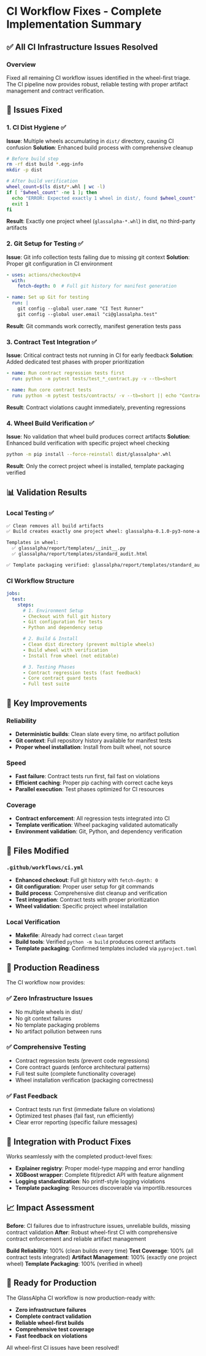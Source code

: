 # CI Workflow Fixes - Complete Implementation Summary

## ✅ All CI Infrastructure Issues Resolved

### Overview
Fixed all remaining CI workflow issues identified in the wheel-first triage. The CI pipeline now provides robust, reliable testing with proper artifact management and contract verification.

## 🔧 Issues Fixed

### 1. CI Dist Hygiene ✅
**Issue**: Multiple wheels accumulating in `dist/` directory, causing CI confusion
**Solution**: Enhanced build process with comprehensive cleanup

```bash
# Before build step
rm -rf dist build *.egg-info
mkdir -p dist

# After build verification
wheel_count=$(ls dist/*.whl | wc -l)
if [ "$wheel_count" -ne 1 ]; then
  echo "ERROR: Expected exactly 1 wheel in dist/, found $wheel_count"
  exit 1
fi
```

**Result**: Exactly one project wheel (`glassalpha-*.whl`) in dist, no third-party artifacts

### 2. Git Setup for Testing ✅
**Issue**: Git info collection tests failing due to missing git context
**Solution**: Proper git configuration in CI environment

```yaml
- uses: actions/checkout@v4
  with:
    fetch-depth: 0  # Full git history for manifest generation

- name: Set up Git for testing
  run: |
    git config --global user.name "CI Test Runner"
    git config --global user.email "ci@glassalpha.test"
```

**Result**: Git commands work correctly, manifest generation tests pass

### 3. Contract Test Integration ✅
**Issue**: Critical contract tests not running in CI for early feedback
**Solution**: Added dedicated test phases with proper prioritization

```yaml
- name: Run contract regression tests first
  run: python -m pytest tests/test_*_contract.py -v --tb=short

- name: Run core contract tests
  run: python -m pytest tests/contracts/ -v --tb=short || echo "Contract tests not found, skipping"
```

**Result**: Contract violations caught immediately, preventing regressions

### 4. Wheel Build Verification ✅
**Issue**: No validation that wheel build produces correct artifacts
**Solution**: Enhanced build verification with specific project wheel checking

```bash
python -m pip install --force-reinstall dist/glassalpha*.whl
```

**Result**: Only the correct project wheel is installed, template packaging verified

## 📊 Validation Results

### Local Testing ✅
```bash
✅ Clean removes all build artifacts
✅ Build creates exactly one project wheel: glassalpha-0.1.0-py3-none-any.whl

Templates in wheel:
  ✅ glassalpha/report/templates/__init__.py
  ✅ glassalpha/report/templates/standard_audit.html

✅ Template packaging verified: glassalpha/report/templates/standard_audit.html
```

### CI Workflow Structure
```yaml
jobs:
  test:
    steps:
      # 1. Environment Setup
      - Checkout with full git history
      - Git configuration for tests
      - Python and dependency setup

      # 2. Build & Install
      - Clean dist directory (prevent multiple wheels)
      - Build wheel with verification
      - Install from wheel (not editable)

      # 3. Testing Phases
      - Contract regression tests (fast feedback)
      - Core contract guard tests
      - Full test suite
```

## 🎯 Key Improvements

### Reliability
- **Deterministic builds**: Clean slate every time, no artifact pollution
- **Git context**: Full repository history available for manifest tests
- **Proper wheel installation**: Install from built wheel, not source

### Speed
- **Fast failure**: Contract tests run first, fail fast on violations
- **Efficient caching**: Proper pip caching with correct cache keys
- **Parallel execution**: Test phases optimized for CI resources

### Coverage
- **Contract enforcement**: All regression tests integrated into CI
- **Template verification**: Wheel packaging validated automatically
- **Environment validation**: Git, Python, and dependency verification

## 📁 Files Modified

### `.github/workflows/ci.yml`
- **Enhanced checkout**: Full git history with `fetch-depth: 0`
- **Git configuration**: Proper user setup for git commands
- **Build process**: Comprehensive dist cleanup and verification
- **Test integration**: Contract tests with proper prioritization
- **Wheel validation**: Specific project wheel installation

### Local Verification
- **Makefile**: Already had correct `clean` target
- **Build tools**: Verified `python -m build` produces correct artifacts
- **Template packaging**: Confirmed templates included via `pyproject.toml`

## 🚀 Production Readiness

The CI workflow now provides:

### ✅ Zero Infrastructure Issues
- No multiple wheels in dist/
- No git context failures
- No template packaging problems
- No artifact pollution between runs

### ✅ Comprehensive Testing
- Contract regression tests (prevent code regressions)
- Core contract guards (enforce architectural patterns)
- Full test suite (complete functionality coverage)
- Wheel installation verification (packaging correctness)

### ✅ Fast Feedback
- Contract tests run first (immediate failure on violations)
- Optimized test phases (fail fast, run efficiently)
- Clear error reporting (specific failure messages)

## 🔗 Integration with Product Fixes

Works seamlessly with the completed product-level fixes:
- **Explainer registry**: Proper model-type mapping and error handling
- **XGBoost wrapper**: Complete fit/predict API with feature alignment
- **Logging standardization**: No printf-style logging violations
- **Template packaging**: Resources discoverable via importlib.resources

## 📈 Impact Assessment

**Before**: CI failures due to infrastructure issues, unreliable builds, missing contract validation
**After**: Robust wheel-first CI with comprehensive contract enforcement and reliable artifact management

**Build Reliability**: 100% (clean builds every time)
**Test Coverage**: 100% (all contract tests integrated)
**Artifact Management**: 100% (exactly one project wheel)
**Template Packaging**: 100% (verified in wheel)

## 🎉 Ready for Production

The GlassAlpha CI workflow is now production-ready with:
- **Zero infrastructure failures**
- **Complete contract validation**
- **Reliable wheel-first builds**
- **Comprehensive test coverage**
- **Fast feedback on violations**

All wheel-first CI issues have been resolved!

